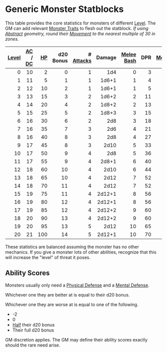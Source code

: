 # Generic Monster Statblocks

This table provides the core statistics for monsters of different [Level](../../Player%20Characters/Derived%20Statistics/Level.md). The GM can add relevant [Monster Traits](Monster%20Traits.md) to flesh out the statblock.
*If using [Abstract](../../Game%20Procedures/Core%20Procedures/Geometry.md#Abstract) geometry, round their [Movement](../../Game%20Procedures/Combat/Movement.md) to the nearest multiple of 30 in zones.*

| [Level](../../Player%20Characters/Derived%20Statistics/Level.md) | [AC](../../Player%20Characters/Derived%20Statistics/Armor%20Class.md) / [DC](../../Game%20Procedures/Core%20Procedures/DC.md) | [HP](../../Player%20Characters/Derived%20Statistics/Hit%20Points.md) | d20 Bonus | # [Attacks](../../Game%20Procedures/Combat/Attack.md) | Damage | [Melee Bash](../../Game%20Procedures/Combat/Melee%20Attack.md#Melee%20Bash) | DPR | [Movement](../../Game%20Procedures/Combat/Movement.md) |
| ---------------------------------------------------------------: | ----------------------------------------------------------------------------------------------------------------------------: | -------------------------------------------------------------------: | --------: | ----------------------------------------------------: | -----: | --------------------------------------------------------------------------: | --: | -----------------------------------------------------: |
|                                                                0 |                                                                                                                            10 |                                                                    2 |         0 |                                                     1 |    1d4 |                                                                           0 |   3 |                                                    30' |
|                                                                1 |                                                                                                                            11 |                                                                    5 |         1 |                                                     1 |  1d6+1 |                                                                           1 |   4 |                                                    30' |
|                                                                2 |                                                                                                                            12 |                                                                   10 |         2 |                                                     1 |  1d6+1 |                                                                           1 |   5 |                                                    30' |
|                                                                3 |                                                                                                                            13 |                                                                   15 |         3 |                                                     2 |  1d6+2 |                                                                           2 |  11 |                                                    35' |
|                                                                4 |                                                                                                                            14 |                                                                   20 |         4 |                                                     2 |  1d8+2 |                                                                           2 |  13 |                                                    35' |
|                                                                5 |                                                                                                                            15 |                                                                   25 |         5 |                                                     2 |  1d8+3 |                                                                           3 |  15 |                                                    40' |
|                                                                6 |                                                                                                                            16 |                                                                   30 |         6 |                                                     2 |    2d8 |                                                                           3 |  18 |                                                    40' |
|                                                                7 |                                                                                                                            16 |                                                                   35 |         7 |                                                     3 |    2d6 |                                                                           4 |  21 |                                                    45' |
|                                                                8 |                                                                                                                            16 |                                                                   40 |         8 |                                                     3 |    2d8 |                                                                           4 |  27 |                                                    45' |
|                                                                9 |                                                                                                                            17 |                                                                   45 |         8 |                                                     3 |   2d10 |                                                                           5 |  33 |                                                    50' |
|                                                               10 |                                                                                                                            17 |                                                                   50 |         9 |                                                     4 |    2d8 |                                                                           5 |  36 |                                                    50' |
|                                                               11 |                                                                                                                            17 |                                                                   55 |         9 |                                                     4 |  2d8+1 |                                                                           6 |  40 |                                                    55' |
|                                                               12 |                                                                                                                            18 |                                                                   60 |        10 |                                                     4 |   2d10 |                                                                           6 |  44 |                                                    55' |
|                                                               13 |                                                                                                                            18 |                                                                   65 |        10 |                                                     4 |   2d12 |                                                                           7 |  52 |                                                    60' |
|                                                               14 |                                                                                                                            18 |                                                                   70 |        11 |                                                     4 |   2d12 |                                                                           7 |  52 |                                                    60' |
|                                                               15 |                                                                                                                            19 |                                                                   75 |        11 |                                                     4 | 2d12+1 |                                                                           8 |  56 |                                                    65' |
|                                                               16 |                                                                                                                            19 |                                                                   80 |        12 |                                                     4 | 2d12+1 |                                                                           8 |  56 |                                                    65' |
|                                                               17 |                                                                                                                            19 |                                                                   85 |        12 |                                                     4 | 2d12+2 |                                                                           9 |  60 |                                                    70' |
|                                                               18 |                                                                                                                            20 |                                                                   90 |        13 |                                                     4 | 2d12+2 |                                                                           9 |  60 |                                                    70' |
|                                                               19 |                                                                                                                            20 |                                                                   95 |        13 |                                                     5 |   2d12 |                                                                          10 |  65 |                                                    75' |
|                                                               20 |                                                                                                                            21 |                                                                  100 |        14 |                                                     5 | 2d12+1 |                                                                          10 |  70 |                                                    75' |

These statistics are balanced assuming the monster has no other mechanics. If you give a monster lots of other abilities, recognize that this will increase the "level" of threat it poses.

## Ability Scores

Monsters usually only need a [Physical Defense](../../Player%20Characters/Derived%20Statistics/Physical%20Defense.md) and a [Mental Defense](../../Player%20Characters/Derived%20Statistics/Mental%20Defense.md).

Whichever one they are better at is equal to their d20 bonus.

Whichever one they are worse at is equal to one of the following.

- -2
- 0
- [Half](../../Game%20Procedures/Core%20Procedures/Half.md) their d20 bonus
- Their full d20 bonus

GM discretion applies. The GM may define their ability scores exactly should the rare need arise.
